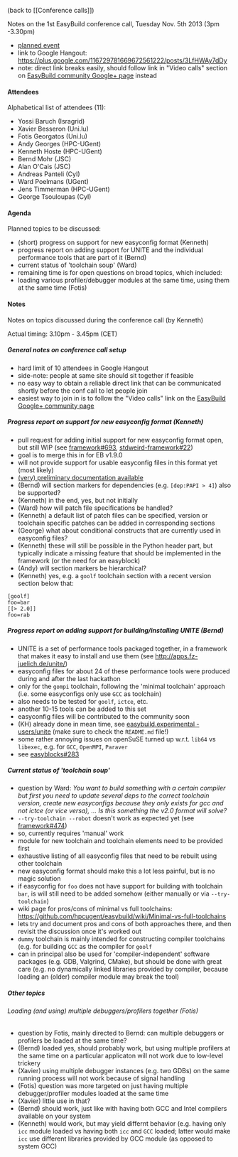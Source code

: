 (back to [[Conference calls]])

Notes on the 1st EasyBuild conference call, Tuesday Nov. 5th 2013 (3pm -3.30pm)

 * [planned event](https://plus.google.com/u/0/events/cfarbd6ms0v1d03942uf75h672g?authkey=CJr7g7DJhY6ulwE)
 * link to Google Hangout: https://plus.google.com/116729781669672561222/posts/3LfHWAy7dDy
  * note: direct link breaks easily, should follow link in "Video calls" section on [EasyBuild community Google+ page](https://plus.google.com/communities/103632287931200436158) instead

#### Attendees

Alphabetical list of attendees (11):

* Yossi Baruch (Isragrid)
* Xavier Besseron (Uni.lu)
* Fotis Georgatos (Uni.lu)
* Andy Georges (HPC-UGent)
* Kenneth Hoste (HPC-UGent)
* Bernd Mohr (JSC)
* Alan O'Cais (JSC)
* Andreas Panteli (CyI)
* Ward Poelmans (UGent)
* Jens Timmerman (HPC-UGent)
* George Tsouloupas (CyI)

#### Agenda

Planned topics to be discussed:

* (short) progress on support for new easyconfig format (Kenneth)
* progress report on adding support for UNITE and the individual performance tools that are part of it (Bernd)
* current status of 'toolchain soup' (Ward)
* remaining time is for open questions on broad topics, which included:
 * loading various profiler/debugger modules at the same time, using them at the same time (Fotis)

#### Notes

Notes on topics discussed during the conference call (by Kenneth)

Actual timing: 3.10pm - 3.45pm (CET)

##### General notes on conference call setup

 * hard limit of 10 attendees in Google Hangout
  * side-note: people at same site should sit together if feasible
 * no easy way to obtain a reliable direct link that can be communicated shortly before the conf call to let people join
  * easiest way to join in is to follow the "Video calls" link on the [EasyBuild Google+ community page](https://plus.google.com/communities/103632287931200436158)

##### Progress report on support for new easyconfig format (Kenneth)

 * pull request for adding initial support for new easyconfig format open, but still WIP (see [framework#693](https://github.com/hpcugent/easybuild-framework/pull/693), [stdweird-framework#22](https://github.com/stdweird/easybuild-framework/pull/22))
  * goal is to merge this in for EB v1.9.0
  * will not provide support for usable easyconfig files in this format yet (most likely)
 * [(very) preliminary documentation available](https://github.com/hpcugent/easybuild/wiki/Easyconfig-format-two)
 * (Bernd) will section markers for dependencies (e.g. `[dep:PAPI > 4]`) also be supported?
  * (Kenneth) in the end, yes, but not initially
 * (Ward) how will patch file specifications be handled?
  * (Kenneth) a default list of patch files can be specified, version or toolchain specific patches can be added in corresponding sections
 * (George) what about conditional constructs that are currently used in easyconfig files?
  * (Kenneth) these will still be possible in the Python header part, but typically indicate a missing feature that should be implemented in the framework (or the need for an easyblock)
 * (Andy) will section markers be hierarchical?
  * (Kenneth) yes, e.g. a `goolf` toolchain section with a recent version section below that:
```
[goolf]
foo=bar
[[> 2.0]]
foo=rab
```

##### Progress report on adding support for building/installing UNITE (Bernd)

 * UNITE is a set of performance tools packaged together, in a framework that makes it easy to install and use them (see http://apps.fz-juelich.de/unite/)
 * easyconfig files for about 24 of these performance tools were produced during and after the last hackathon
  * only for the `gompi` toolchain, following the 'minimal toolchain' approach (i.e. some easyconfigs only use `GCC` as toolchain)
  * also needs to be tested for `goolf`, `ictce`, etc.
  * another 10-15 tools can be added to this set
 * easyconfig files will be contributed to the community soon
  * (KH) already done in mean time, see [easybuild.experimental - users/unite](https://github.com/fgeorgatos/easybuild.experimental/blob/master/users/unite) (make sure to check the `README.md` file!)
 * some rather annoying issues on openSuSE turned up w.r.t. `lib64` vs `libexec`, e.g. for `GCC`, `OpenMPI`, `Paraver`
  * see [easyblocks#283](https://github.com/hpcugent/easybuild-easyblocks/issues/283)

##### Current status of 'toolchain soup'

 * question by Ward: _You want to build something with a certain compiler but first you need to update several deps to the correct toolchain version, create new easyconfigs because they only exists for gcc and not ictce (or vice versa), ... Is this something the v2.0 format will solve?_
 * `--try-toolchain --robot` doesn't work as expected yet (see [framework#474](https://github.com/hpcugent/easybuild-framework/issues/474))
  * so, currently requires 'manual' work 
   * module for new toolchain and toolchain elements need to be provided first
   * exhaustive listing of all easyconfig files that need to be rebuilt using other toolchain
 * new easyconfig format should make this a lot less painful, but is no magic solution
  * if easyconfig for `foo` does not have support for building with toolchain `bar`, is will still need to be added somehow (either manually or via `--try-toolchain`)
 * wiki page for pros/cons of minimal vs full toolchains: https://github.com/hpcugent/easybuild/wiki/Minimal-vs-full-toolchains
  * lets try and document pros and cons of both approaches there, and then revisit the discussion once it's worked out
 * `dummy` toolchain is mainly intended for constructing compiler toolchains (e.g. for building `GCC` as the compiler for `goolf`
  * can in principal also be used for 'compiler-independent' software packages (e.g. GDB, Valgrind, CMake), but should be done with great care (e.g. no dynamically linked libraries provided by compiler, because loading an (older) compiler module may break the tool)

##### Other topics

###### Loading (and using) multiple debuggers/profilers together (Fotis)

 * question by Fotis, mainly directed to Bernd: can multiple debuggers or profilers be loaded at the same time?
  * (Bernd) loaded yes, should probably work, but using multiple profilers at the same time on a particular applicaton will not work due to low-level trickery
  * (Xavier) using multiple debugger instances (e.g. two GDBs) on the same running process will not work because of signal handling
  * (Fotis) question was more targeted on just having multiple debugger/profiler modules loaded at the same time
  * (Xavier) little use in that?
  * (Bernd) should work, just like with having both GCC and Intel compilers available on your system
  * (Kenneth) would work, but may yield differnt behavior (e.g. having only `icc` module loaded vs having both `icc` and `GCC` loaded; latter would make `icc` use different libraries provided by GCC module (as opposed to system GCC)

